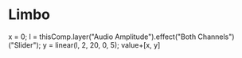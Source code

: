 # Limbo

x = 0; 
l = thisComp.layer("Audio Amplitude").effect("Both Channels")("Slider"); 
y = linear(l, 2, 20, 0, 5);
value+[x, y]